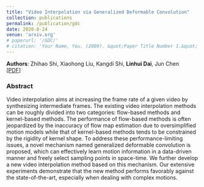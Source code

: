 ```yaml
---
title: "Video Interpolation via Generalized Deformable Convolution"
collection: publications
permalink: /publication/gdc
date: 2020-8-24
venue: 'arxiv.org'
# paperurl: '/GDC/'
# citation: 'Your Name, You. (2009). &quot;Paper Title Number 1.&quot; <i>Journal 1</i>. 1(1).'
---
```

**Authors**: Zhihao Shi, Xiaohong Liu, Kangdi Shi, **Linhui Dai**, Jun Chen  
[[PDF](https://arxiv.org/abs/2008.10680)]



### Abstract
Video interpolation aims at increasing the frame rate of a given video by synthesizing intermediate frames. The existing video interpolation methods can be roughly divided into two categories: flow-based methods and kernel-based methods. The performance of flow-based methods is often jeopardized by the inaccuracy of flow map estimation due to oversimplified motion models while that of kernel-based methods tends to be constrained by the rigidity of kernel shape. To address these performance-limiting issues, a novel mechanism named generalized deformable convolution is proposed, which can effectively learn motion information in a data-driven manner and freely select sampling points in space-time. We further develop a new video interpolation method based on this mechanism. Our extensive experiments demonstrate that the new method performs favorably against the state-of-the-art, especially when dealing with complex motions.

